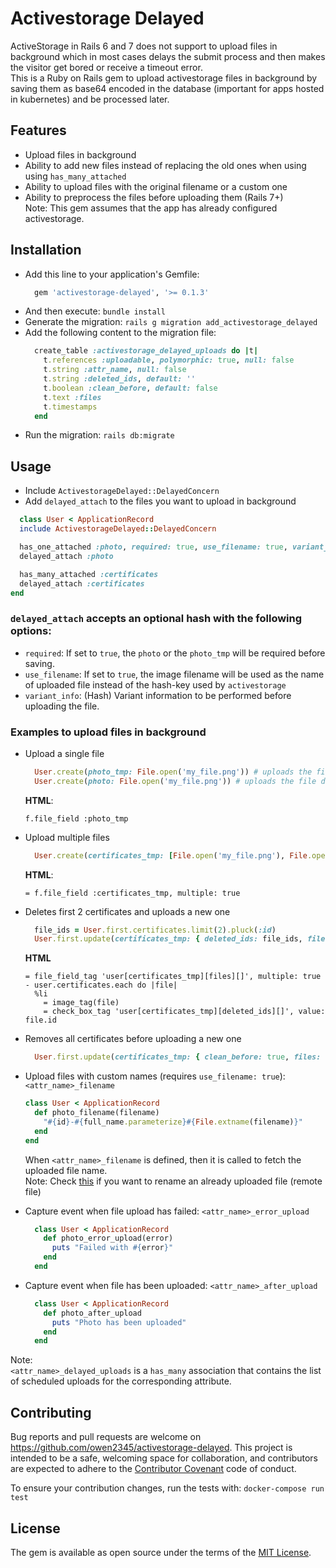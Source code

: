 # Activestorage Delayed

ActiveStorage in Rails 6 and 7 does not support to upload files in background which in most cases delays the submit process and then makes the visitor get bored or receive a timeout error.        
This is a Ruby on Rails gem to upload activestorage files in background by saving them as base64 encoded in the database (important for apps hosted in kubernetes) and be processed later.    

## Features
- Upload files in background
- Ability to add new files instead of replacing the old ones when using using `has_many_attached`
- Ability to upload files with the original filename or a custom one
- Ability to preprocess the files before uploading them (Rails 7+)     
Note: This gem assumes that the app has already configured activestorage.

## Installation
- Add this line to your application's Gemfile:
  ```ruby
    gem 'activestorage-delayed', '>= 0.1.3'
  ```
- And then execute: `bundle install`
- Generate the migration: `rails g migration add_activestorage_delayed`
- Add the following content to the migration file:
    ```ruby
      create_table :activestorage_delayed_uploads do |t|
        t.references :uploadable, polymorphic: true, null: false
        t.string :attr_name, null: false
        t.string :deleted_ids, default: ''
        t.boolean :clean_before, default: false
        t.text :files
        t.timestamps
      end
    ```
- Run the migration: `rails db:migrate`


## Usage
- Include `ActivestorageDelayed::DelayedConcern`
- Add `delayed_attach` to the files you want to upload in background

```ruby
  class User < ApplicationRecord
  include ActivestorageDelayed::DelayedConcern

  has_one_attached :photo, required: true, use_filename: true, variant_info: { resize_to_fit: [400, 400], convert: 'jpg' }
  delayed_attach :photo

  has_many_attached :certificates
  delayed_attach :certificates
end

```
### `delayed_attach` accepts an optional hash with the following options:
- `required`: If set to `true`, the `photo` or the `photo_tmp` will be required before saving.
- `use_filename`: If set to `true`, the image filename will be used as the name of uploaded file instead of the hash-key used by `activestorage`
- `variant_info`: (Hash) Variant information to be performed before uploading the file.

### Examples to upload files in background 
- Upload a single file
  ```ruby
    User.create(photo_tmp: File.open('my_file.png')) # uploads the file in background
    User.create(photo: File.open('my_file.png')) # uploads the file directly
  ```
  **HTML**:
  ```haml
  f.file_field :photo_tmp
  ```

- Upload multiple files
  ```ruby
    User.create(certificates_tmp: [File.open('my_file.png'), File.open('my_file.png')])
  ```    
   **HTML**:
  ```haml
  = f.file_field :certificates_tmp, multiple: true
  ```

- Deletes first 2 certificates and uploads a new one
  ```ruby
    file_ids = User.first.certificates.limit(2).pluck(:id)
    User.first.update(certificates_tmp: { deleted_ids: file_ids, files: [File.open('my_file.png')] })
  ```
   **HTML**
  ```haml
  = file_field_tag 'user[certificates_tmp][files][]', multiple: true
  - user.certificates.each do |file|
    %li
      = image_tag(file)
      = check_box_tag 'user[certificates_tmp][deleted_ids][]', value: file.id
  ```
    
- Removes all certificates before uploading a new one
  ```ruby
    User.first.update(certificates_tmp: { clean_before: true, files: [File.open('my_file.png')] })
  ```
  
- Upload files with custom names (requires `use_filename: true`): `<attr_name>_filename`
  ```ruby
  class User < ApplicationRecord
    def photo_filename(filename)
      "#{id}-#{full_name.parameterize}#{File.extname(filename)}"
    end
  end
  ```
  When `<attr_name>_filename` is defined, then it is called to fetch the uploaded file name.    
  Note: Check [this](https://gist.github.com/owen2345/33730a452d73b6b292326bb602b0ee6b) if you want to rename an already uploaded file (remote file)

- Capture event when file upload has failed: `<attr_name>_error_upload`
  ```ruby
    class User < ApplicationRecord
      def photo_error_upload(error)
        puts "Failed with #{error}"
      end
    end
  ```

- Capture event when file has been uploaded: `<attr_name>_after_upload`
  ```ruby
    class User < ApplicationRecord
      def photo_after_upload
        puts "Photo has been uploaded"
      end
    end
  ```

Note:       
  `<attr_name>_delayed_uploads` is a `has_many` association that contains the list of scheduled uploads for the corresponding attribute.
  

## Contributing
Bug reports and pull requests are welcome on https://github.com/owen2345/activestorage-delayed. This project is intended to be a safe, welcoming space for collaboration, and contributors are expected to adhere to the [Contributor Covenant](http://contributor-covenant.org) code of conduct.    

To ensure your contribution changes, run the tests with: `docker-compose run test`

## License
The gem is available as open source under the terms of the [MIT License](https://opensource.org/licenses/MIT).

